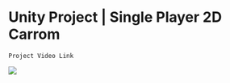 # Unity Project | Single Player 2D Carrom

`Project Video Link`

[![](https://img.youtube.com/vi/StGURMfBiRE/0.jpg)](https://www.youtube.com/watch?v=StGURMfBiRE)

